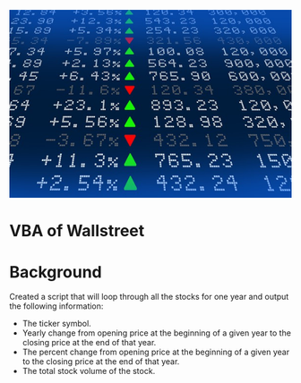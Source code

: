 <p align="center">
 <img src="images/Stockmarket.jpg">
</p>

# VBA of Wallstreet


# Background
Created a script that will loop through all the stocks for one year and output the following information:
* The ticker symbol.
* Yearly change from opening price at the beginning of a given year to the closing price at the end of that year.
* The percent change from opening price at the beginning of a given year to the closing price at the end of that year.
* The total stock volume of the stock.
